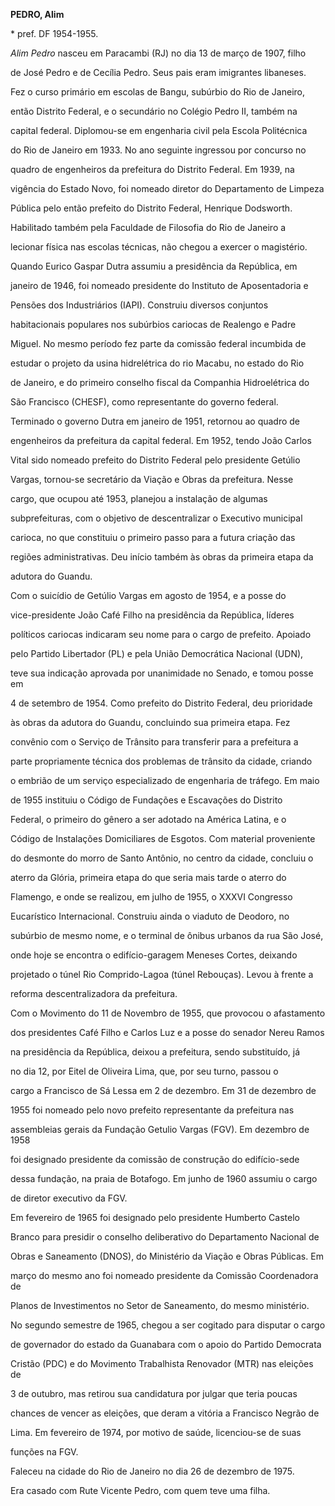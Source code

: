 **PEDRO, Alim**



\* pref. DF 1954-1955.



*Alim Pedro* nasceu em Paracambi (RJ) no dia 13 de março de 1907, filho

de José Pedro e de Cecília Pedro. Seus pais eram imigrantes libaneses.



Fez o curso primário em escolas de Bangu, subúrbio do Rio de Janeiro,

então Distrito Federal, e o secundário no Colégio Pedro II, também na

capital federal. Diplomou-se em engenharia civil pela Escola Politécnica

do Rio de Janeiro em 1933. No ano seguinte ingressou por concurso no

quadro de engenheiros da prefeitura do Distrito Federal. Em 1939, na

vigência do Estado Novo, foi nomeado diretor do Departamento de Limpeza

Pública pelo então prefeito do Distrito Federal, Henrique Dodsworth.

Habilitado também pela Faculdade de Filosofia do Rio de Janeiro a

lecionar física nas escolas técnicas, não chegou a exercer o magistério.



Quando Eurico Gaspar Dutra assumiu a presidência da República, em

janeiro de 1946, foi nomeado presidente do Instituto de Aposentadoria e

Pensões dos Industriários (IAPI). Construiu diversos conjuntos

habitacionais populares nos subúrbios cariocas de Realengo e Padre

Miguel. No mesmo período fez parte da comissão federal incumbida de

estudar o projeto da usina hidrelétrica do rio Macabu, no estado do Rio

de Janeiro, e do primeiro conselho fiscal da Companhia Hidroelétrica do

São Francisco (CHESF), como representante do governo federal.



Terminado o governo Dutra em janeiro de 1951, retornou ao quadro de

engenheiros da prefeitura da capital federal. Em 1952, tendo João Carlos

Vital sido nomeado prefeito do Distrito Federal pelo presidente Getúlio

Vargas, tornou-se secretário da Viação e Obras da prefeitura. Nesse

cargo, que ocupou até 1953, planejou a instalação de algumas

subprefeituras, com o objetivo de descentralizar o Executivo municipal

carioca, no que constituiu o primeiro passo para a futura criação das

regiões administrativas. Deu início também às obras da primeira etapa da

adutora do Guandu.



Com o suicídio de Getúlio Vargas em agosto de 1954, e a posse do

vice-presidente João Café Filho na presidência da República, líderes

políticos cariocas indicaram seu nome para o cargo de prefeito. Apoiado

pelo Partido Libertador (PL) e pela União Democrática Nacional (UDN),

teve sua indicação aprovada por unanimidade no Senado, e tomou posse em

4 de setembro de 1954. Como prefeito do Distrito Federal, deu prioridade

às obras da adutora do Guandu, concluindo sua primeira etapa. Fez

convênio com o Serviço de Trânsito para transferir para a prefeitura a

parte propriamente técnica dos problemas de trânsito da cidade, criando

o embrião de um serviço especializado de engenharia de tráfego. Em maio

de 1955 instituiu o Código de Fundações e Escavações do Distrito

Federal, o primeiro do gênero a ser adotado na América Latina, e o

Código de Instalações Domiciliares de Esgotos. Com material proveniente

do desmonte do morro de Santo Antônio, no centro da cidade, concluiu o

aterro da Glória, primeira etapa do que seria mais tarde o aterro do

Flamengo, e onde se realizou, em julho de 1955, o XXXVI Congresso

Eucarístico Internacional. Construiu ainda o viaduto de Deodoro, no

subúrbio de mesmo nome, e o terminal de ônibus urbanos da rua São José,

onde hoje se encontra o edifício-garagem Meneses Cortes, deixando

projetado o túnel Rio Comprido-Lagoa (túnel Rebouças). Levou à frente a

reforma descentralizadora da prefeitura.



Com o Movimento do 11 de Novembro de 1955, que provocou o afastamento

dos presidentes Café Filho e Carlos Luz e a posse do senador Nereu Ramos

na presidência da República, deixou a prefeitura, sendo substituído, já

no dia 12, por Eitel de Oliveira Lima, que, por seu turno, passou o

cargo a Francisco de Sá Lessa em 2 de dezembro. Em 31 de dezembro de

1955 foi nomeado pelo novo prefeito representante da prefeitura nas

assembleias gerais da Fundação Getulio Vargas (FGV). Em dezembro de 1958

foi designado presidente da comissão de construção do edifício-sede

dessa fundação, na praia de Botafogo. Em junho de 1960 assumiu o cargo

de diretor executivo da FGV.



Em fevereiro de 1965 foi designado pelo presidente Humberto Castelo

Branco para presidir o conselho deliberativo do Departamento Nacional de

Obras e Saneamento (DNOS), do Ministério da Viação e Obras Públicas. Em

março do mesmo ano foi nomeado presidente da Comissão Coordenadora de

Planos de Investimentos no Setor de Saneamento, do mesmo ministério.



No segundo semestre de 1965, chegou a ser cogitado para disputar o cargo

de governador do estado da Guanabara com o apoio do Partido Democrata

Cristão (PDC) e do Movimento Trabalhista Renovador (MTR) nas eleições de

3 de outubro, mas retirou sua candidatura por julgar que teria poucas

chances de vencer as eleições, que deram a vitória a Francisco Negrão de

Lima. Em fevereiro de 1974, por motivo de saúde, licenciou-se de suas

funções na FGV.



Faleceu na cidade do Rio de Janeiro no dia 26 de dezembro de 1975.



Era casado com Rute Vicente Pedro, com quem teve uma filha.



